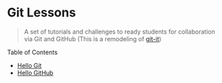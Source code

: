 # Git Lessons

>A set of tutorials and challenges to ready students for collaboration via Git and GitHub (This is a remodeling of [git-it](https://github.com/jlord/git-it-electron))

Table of Contents
  * [Hello Git](engineering/1_hello_git.md)
  * [Hello GitHub](engineering/2_hello_github.md)
